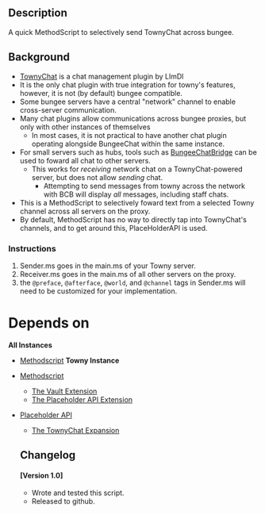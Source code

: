 ## Description
A quick MethodScript to selectively send TownyChat across bungee. 

## Background
 - [TownyChat](https://github.com/TownyAdvanced/TownyChat) is a chat management plugin by LlmDl
 - It is the only chat plugin with true integration for towny's features, however, it is not (by default) bungee compatible.
 - Some bungee servers have a central "network" channel to enable cross-server communication.
 - Many chat plugins allow communications across bungee proxies, but only with other instances of themselves
   - In most cases, it is not practical to have another chat plugin operating alongside BungeeChat within the same instance.
 - For small servers such as hubs, tools such as [BungeeChatBridge](https://gitlab.com/ranull/minecraft/bungeechatbridge/) can be used to foward all chat to other servers.
   - This works for *receiving* network chat on a TownyChat-powered server, but does not allow *sending* chat.
     - Attempting to send messages from towny across the network with BCB will display *all* messages, including staff chats.
 - This is a MethodScript to selectively foward text from a selected Towny channel across all servers on the proxy.
  - By default, MethodScript has no way to directly tap into TownyChat's channels, and to get around this, PlaceHolderAPI is used.

### Instructions
1. Sender.ms goes in the main.ms of your Towny server.
2. Receiver.ms goes in the main.ms of all other servers on the proxy.
3. the `@preface`, `@afterface`, `@world`, and `@channel` tags in Sender.ms will need to be customized for your implementation.

# Depends on
__All Instances__
- [Methodscript](https://builds.enginehub.org/job/commandhelper)
__Towny Instance__
- [Methodscript](https://builds.enginehub.org/job/commandhelper)
  - [The Vault Extension](https://letsbuild.net/jenkins/job/CHVault/)
  - [The Placeholder API Extension](https://letsbuild.net/jenkins/job/CHPlaceholderAPI/)
- [Placeholder API](https://github.com/PlaceholderAPI/PlaceholderAPI/releases)
  - [The TownyChat Expansion](https://api.extendedclip.com/expansions/townychat/)
  
  ## Changelog
  #### [Version 1.0]
  - Wrote and tested this script.
  - Released to github.
  
